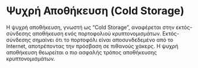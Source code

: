 # Ψυχρή Αποθήκευση (Cold Storage)

Η ψυχρή αποθήκευση, γνωστή ως “Cold Storage”, αναφέρεται στην εκτός-σύνδεσης αποθήκευση ενός πορτοφολιού κρυπτονομισμάτων. Εκτός-σύνδεσης σημαίνει ότι το πορτοφόλι είναι αποσυνδεδεμένο από το Internet, αποτρέποντας την πρόσβαση σε πιθανούς χάκερς. Η ψυχρή αποθήκευση θεωρείται ο πιο ασφαλής τρόπος αποθήκευσης κρυπτονομισμάτων.
